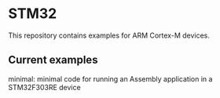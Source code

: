 # STM32

This repository contains examples for ARM Cortex-M devices.

## Current examples

minimal: minimal code for running an Assembly application in a STM32F303RE device
